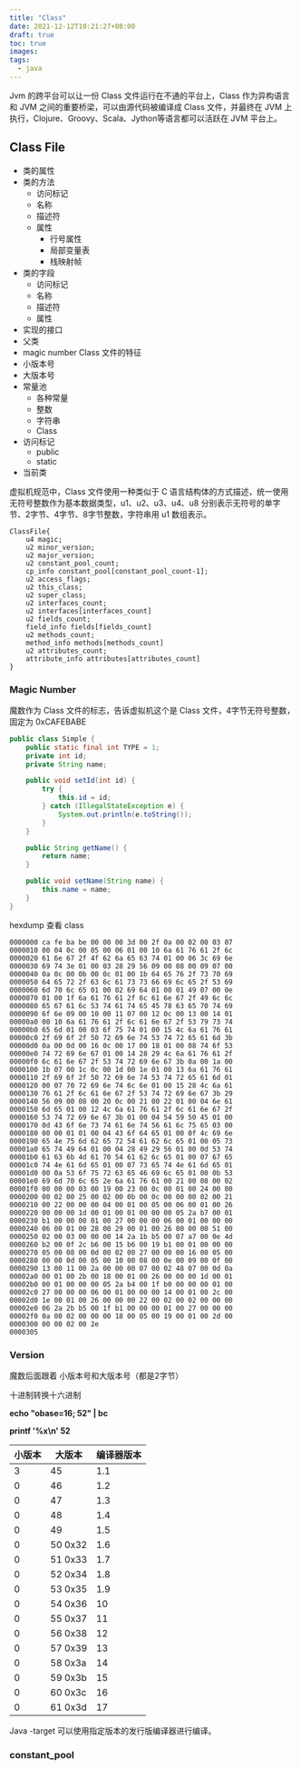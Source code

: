 ```yaml
---
title: "Class"
date: 2021-12-12T10:21:27+08:00
draft: true
toc: true
images:
tags: 
  - java
---
```


Jvm 的跨平台可以让一份 Class 文件运行在不通的平台上，Class 作为异构语言和 JVM 之间的重要桥梁，可以由源代码被编译成 Class 文件，并最终在 JVM 上执行，Clojure、Groovy、Scala、Jython等语言都可以活跃在 JVM 平台上。

## Class File

- 类的属性
- 类的方法
  - 访问标记
  - 名称
  - 描述符
  - 属性
    - 行号属性
    - 局部变量表
    - 栈映射帧
- 类的字段
  - 访问标记
  - 名称
  - 描述符
  - 属性
- 实现的接口
- 父类
- magic number  Class 文件的特征
- 小版本号
- 大版本号
- 常量池
  - 各种常量
  - 整数
  - 字符串
  - Class
- 访问标记
  - public
  - static
- 当前类

虚拟机规范中，Class 文件使用一种类似于 C 语言结构体的方式描述，统一使用无符号整数作为基本数据类型，u1、u2、u3、u4、u8 分别表示无符号的单字节、2字节、4字节、8字节整数，字符串用 u1 数组表示。

```
ClassFile{
	u4 magic;
	u2 minor_version;
	u2 major_version;
	u2 constant_pool_count;
	cp_info constant_pool[constant_pool_count-1];
	u2 access_flags;
	u2 this_class;
	u2 super_class;
	u2 interfaces_count;
	u2 interfaces[interfaces_count]
	u2 fields_count;
	field_info fields[fields_count]
	u2 methods_count;
	method_info methods[methods_count]
	u2 attributes_count;
	attribute_info attributes[attributes_count]
}
```

### Magic Number

魔数作为 Class 文件的标志，告诉虚拟机这个是 Class 文件，4字节无符号整数，固定为 0xCAFEBABE

```java
public class Simple {
    public static final int TYPE = 1;
    private int id;
    private String name;

    public void setId(int id) {
        try {
            this.id = id;
        } catch (IllegalStateException e) {
            System.out.println(e.toString());
        }
    }

    public String getName() {
        return name;
    }

    public void setName(String name) {
        this.name = name;
    }
}
```

hexdump 查看 class

```
0000000 ca fe ba be 00 00 00 3d 00 2f 0a 00 02 00 03 07
0000010 00 04 0c 00 05 00 06 01 00 10 6a 61 76 61 2f 6c
0000020 61 6e 67 2f 4f 62 6a 65 63 74 01 00 06 3c 69 6e
0000030 69 74 3e 01 00 03 28 29 56 09 00 08 00 09 07 00
0000040 0a 0c 00 0b 00 0c 01 00 1b 64 65 76 2f 73 70 69
0000050 64 65 72 2f 63 6c 61 73 73 66 69 6c 65 2f 53 69
0000060 6d 70 6c 65 01 00 02 69 64 01 00 01 49 07 00 0e
0000070 01 00 1f 6a 61 76 61 2f 6c 61 6e 67 2f 49 6c 6c
0000080 65 67 61 6c 53 74 61 74 65 45 78 63 65 70 74 69
0000090 6f 6e 09 00 10 00 11 07 00 12 0c 00 13 00 14 01
00000a0 00 10 6a 61 76 61 2f 6c 61 6e 67 2f 53 79 73 74
00000b0 65 6d 01 00 03 6f 75 74 01 00 15 4c 6a 61 76 61
00000c0 2f 69 6f 2f 50 72 69 6e 74 53 74 72 65 61 6d 3b
00000d0 0a 00 0d 00 16 0c 00 17 00 18 01 00 08 74 6f 53
00000e0 74 72 69 6e 67 01 00 14 28 29 4c 6a 61 76 61 2f
00000f0 6c 61 6e 67 2f 53 74 72 69 6e 67 3b 0a 00 1a 00
0000100 1b 07 00 1c 0c 00 1d 00 1e 01 00 13 6a 61 76 61
0000110 2f 69 6f 2f 50 72 69 6e 74 53 74 72 65 61 6d 01
0000120 00 07 70 72 69 6e 74 6c 6e 01 00 15 28 4c 6a 61
0000130 76 61 2f 6c 61 6e 67 2f 53 74 72 69 6e 67 3b 29
0000140 56 09 00 08 00 20 0c 00 21 00 22 01 00 04 6e 61
0000150 6d 65 01 00 12 4c 6a 61 76 61 2f 6c 61 6e 67 2f
0000160 53 74 72 69 6e 67 3b 01 00 04 54 59 50 45 01 00
0000170 0d 43 6f 6e 73 74 61 6e 74 56 61 6c 75 65 03 00
0000180 00 00 01 01 00 04 43 6f 64 65 01 00 0f 4c 69 6e
0000190 65 4e 75 6d 62 65 72 54 61 62 6c 65 01 00 05 73
00001a0 65 74 49 64 01 00 04 28 49 29 56 01 00 0d 53 74
00001b0 61 63 6b 4d 61 70 54 61 62 6c 65 01 00 07 67 65
00001c0 74 4e 61 6d 65 01 00 07 73 65 74 4e 61 6d 65 01
00001d0 00 0a 53 6f 75 72 63 65 46 69 6c 65 01 00 0b 53
00001e0 69 6d 70 6c 65 2e 6a 61 76 61 00 21 00 08 00 02
00001f0 00 00 00 03 00 19 00 23 00 0c 00 01 00 24 00 00
0000200 00 02 00 25 00 02 00 0b 00 0c 00 00 00 02 00 21
0000210 00 22 00 00 00 04 00 01 00 05 00 06 00 01 00 26
0000220 00 00 00 1d 00 01 00 01 00 00 00 05 2a b7 00 01
0000230 b1 00 00 00 01 00 27 00 00 00 06 00 01 00 00 00
0000240 06 00 01 00 28 00 29 00 01 00 26 00 00 00 51 00
0000250 02 00 03 00 00 00 14 2a 1b b5 00 07 a7 00 0e 4d
0000260 b2 00 0f 2c b6 00 15 b6 00 19 b1 00 01 00 00 00
0000270 05 00 08 00 0d 00 02 00 27 00 00 00 16 00 05 00
0000280 00 00 0d 00 05 00 10 00 08 00 0e 00 09 00 0f 00
0000290 13 00 11 00 2a 00 00 00 07 00 02 48 07 00 0d 0a
00002a0 00 01 00 2b 00 18 00 01 00 26 00 00 00 1d 00 01
00002b0 00 01 00 00 00 05 2a b4 00 1f b0 00 00 00 01 00
00002c0 27 00 00 00 06 00 01 00 00 00 14 00 01 00 2c 00
00002d0 1e 00 01 00 26 00 00 00 22 00 02 00 02 00 00 00
00002e0 06 2a 2b b5 00 1f b1 00 00 00 01 00 27 00 00 00
00002f0 0a 00 02 00 00 00 18 00 05 00 19 00 01 00 2d 00
0000300 00 00 02 00 2e
0000305
```

### Version

魔数后面跟着 小版本号和大版本号（都是2字节）

十进制转换十六进制

**echo "obase=16; 52" | bc**  

**printf '%x\n' 52** 

| 小版本 | 大版本  | 编译器版本 |
| ------ | ------- | ---------- |
| 3      | 45      | 1.1        |
| 0      | 46      | 1.2        |
| 0      | 47      | 1.3        |
| 0      | 48      | 1.4        |
| 0      | 49      | 1.5        |
| 0      | 50 0x32 | 1.6        |
| 0      | 51 0x33 | 1.7        |
| 0      | 52 0x34 | 1.8        |
| 0      | 53 0x35 | 1.9        |
| 0      | 54 0x36 | 10         |
| 0      | 55 0x37 | 11         |
| 0      | 56 0x38 | 12         |
| 0      | 57 0x39 | 13         |
| 0      | 58 0x3a | 14         |
| 0      | 59 0x3b | 15         |
| 0      | 60 0x3c | 16         |
| 0      | 61 0x3d | 17         |

Java -target 可以使用指定版本的发行版编译器进行编译。

### constant_pool

